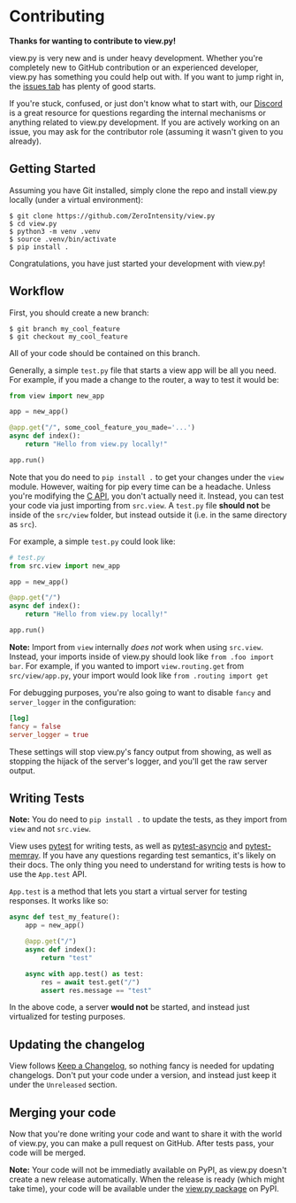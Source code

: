 # Contributing

**Thanks for wanting to contribute to view.py!**

view.py is very new and is under heavy development. Whether you're completely new to GitHub contribution or an experienced developer, view.py has something you could help out with. If you want to jump right in, the [issues tab](https://github.com/ZeroIntensity/view.py/labels/beginner) has plenty of good starts.

If you're stuck, confused, or just don't know what to start with, our [Discord](https://discord.gg/tZAfuWAbm2) is a great resource for questions regarding the internal mechanisms or anything related to view.py development. If you are actively working on an issue, you may ask for the contributor role (assuming it wasn't given to you already).

## Getting Started

Assuming you have Git installed, simply clone the repo and install view.py locally (under a virtual environment):

```
$ git clone https://github.com/ZeroIntensity/view.py
$ cd view.py
$ python3 -m venv .venv
$ source .venv/bin/activate
$ pip install .
```

Congratulations, you have just started your development with view.py!

## Workflow

First, you should create a new branch:

```
$ git branch my_cool_feature
$ git checkout my_cool_feature
```

All of your code should be contained on this branch.

Generally, a simple `test.py` file that starts a view app will be all you need. For example, if you made a change to the router, a way to test it would be:

```py
from view import new_app

app = new_app()

@app.get("/", some_cool_feature_you_made='...')
async def index():
    return "Hello from view.py locally!"

app.run()
```

Note that you do need to `pip install .` to get your changes under the `view` module. However, waiting for pip every time can be a headache. Unless you're modifying the [C API](https://github.com/ZeroIntensity/view.py/tree/master/src/_view), you don't actually need it. Instead, you can test your code via just importing from `src.view`. A `test.py` file **should not** be inside of the `src/view` folder, but instead outside it (i.e. in the same directory as `src`).

For example, a simple `test.py` could look like:

```py
# test.py
from src.view import new_app

app = new_app()

@app.get("/")
async def index():
    return "Hello from view.py locally!"

app.run()
```

**Note:** Import from `view` internally _does not_ work when using `src.view`. Instead, your imports inside of view.py should look like `from .foo import bar`. For example, if you wanted to import `view.routing.get` from `src/view/app.py`, your import would look like `from .routing import get`

For debugging purposes, you're also going to want to disable `fancy` and `server_logger` in the configuration:

```toml
[log]
fancy = false
server_logger = true
```

These settings will stop view.py's fancy output from showing, as well as stopping the hijack of the server's logger, and you'll get the raw server output.

## Writing Tests

**Note:** You do need to `pip install .` to update the tests, as they import from `view` and not `src.view`.

View uses [pytest](https://docs.pytest.org/en/8.2.x/) for writing tests, as well as [pytest-asyncio](https://pytest-asyncio.readthedocs.io/en/latest/) and [pytest-memray](https://pytest-memray.readthedocs.io/en/latest/). If you have any questions regarding test semantics, it's likely on their docs. The only thing you need to understand for writing tests is how to use the `App.test` API.

`App.test` is a method that lets you start a virtual server for testing responses. It works like so:

```py
async def test_my_feature():
    app = new_app()

    @app.get("/")
    async def index():
        return "test"

    async with app.test() as test:
        res = await test.get("/")
        assert res.message == "test"
```

In the above code, a server **would not** be started, and instead just virtualized for testing purposes.

## Updating the changelog

View follows [Keep a Changelog](https://keepachangelog.com/en/1.1.0/), so nothing fancy is needed for updating changelogs. Don't put your code under a version, and instead just keep it under the `Unreleased` section.

## Merging your code

Now that you're done writing your code and want to share it with the world of view.py, you can make a pull request on GitHub. After tests pass, your code will be merged.

**Note:** Your code will not be immediatly available on PyPI, as view.py doesn't create a new release automatically. When the release is ready (which might take time), your code will be available under the [view.py package](https://pypi.org/project/view.py) on PyPI.
